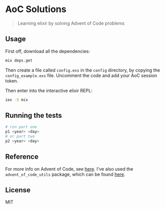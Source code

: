 # AoC Solutions

> Learning elixir by solving Advent of Code problems

## Usage

First off, download all the dependencies:

```bash
mix deps.get
```

Then create a file called `config.exs` in the `config` directory, by copying the `config_example.exs` file. Uncomment the code and add your AoC session token.

Then enter into the interactive elixir REPL:

```bash
iex -S mix
```

## Running the tests

```elixir
# run part one
p1 <year> <day>
# or part two
p2 <year> <day>
```

## Reference

For more info on Advent of Code, see [here](https://adventofcode.com/). I've also used the `advent_of_code_utils` package, which can be found [here](https://github.com/mathsaey/advent_of_code_utils).

## License

MIT